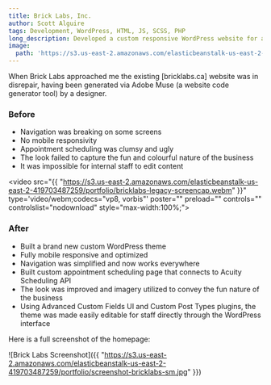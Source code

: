 ```yaml
---
title: Brick Labs, Inc.
author: Scott Alguire
tags: Development, WordPress, HTML, JS, SCSS, PHP
long_description: Developed a custom responsive WordPress website for a consulting firm. Includes static content, blog, events master/detail view (custom post type UI/advanced custom fields).
image: 
  path: 'https://s3.us-east-2.amazonaws.com/elasticbeanstalk-us-east-2-419703487259/portfolio/screenshot-bricklabs-short-sm.jpg'
---
```


When Brick Labs approached me the existing [bricklabs.ca] website was in disrepair, having been generated via Adobe Muse (a website code generator tool) by a designer.

### Before
* Navigation was breaking on some screens
* No mobile responsivity
* Appointment scheduling was clumsy and ugly
* The look failed to capture the fun and colourful nature of the business
* It was impossible for internal staff to edit content

<video src="{{ "https://s3.us-east-2.amazonaws.com/elasticbeanstalk-us-east-2-419703487259/portfolio/bricklabs-legacy-screencap.webm" }}" type='video/webm;codecs="vp8, vorbis"' poster="" preload="" controls="" controlslist="nodownload" style="max-width:100%;"></video>

### After
* Built a brand new custom WordPress theme
* Fully mobile responsive and optimized
* Navigation was simplified and now works everywhere
* Built custom appointment scheduling page that connects to Acuity Scheduling API
* The look was improved and imagery utilized to convey the fun nature of the business
* Using Advanced Custom Fields UI and Custom Post Types plugins, the theme was made easily editable for staff directly through the WordPress interface

Here is a full screenshot of the homepage:

![Brick Labs Screenshot]({{ "https://s3.us-east-2.amazonaws.com/elasticbeanstalk-us-east-2-419703487259/portfolio/screenshot-bricklabs-sm.jpg" }})
